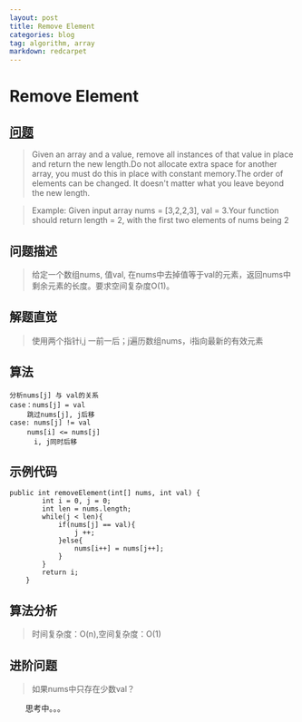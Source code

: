 ```yaml
---
layout: post
title: Remove Element
categories: blog
tag: algorithm, array
markdown: redcarpet
---
```


# Remove Element

## [问题](https://leetcode.com/problems/remove-element/)

> Given an array and a value, remove all instances of that value in place and return the new length.Do not allocate extra space for another array, you must do this in place with constant memory.The order of elements can be changed. It doesn't matter what you leave beyond the new length.

> Example:
Given input array nums = [3,2,2,3], val = 3.Your function should return length = 2, with the first two elements of nums being 2

## 问题描述
> 给定一个数组nums, 值val, 在nums中去掉值等于val的元素，返回nums中剩余元素的长度。要求空间复杂度O(1)。

## 解题直觉
> 使用两个指针i,j 一前一后；j遍历数组nums，i指向最新的有效元素

## 算法
```
分析nums[j] 与 val的关系
case：nums[j] = val
 　　跳过nums[j], j后移
case: nums[j] != val
 　　nums[i] <= nums[j]
      i, j同时后移
```
  
## 示例代码
```
public int removeElement(int[] nums, int val) {
		int i = 0, j = 0;
		int len = nums.length;
		while(j < len){
			if(nums[j] == val){
				j ++;
			}else{
				nums[i++] = nums[j++];
			}		
		}
		return i;
    }
```

## 算法分析
> 时间复杂度：O(n),空间复杂度：O(1)

## 进阶问题
> 如果nums中只存在少数val？

　　思考中。。。



